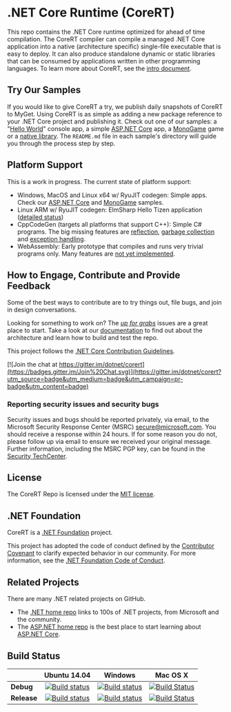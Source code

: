 # .NET Core Runtime (CoreRT)
This repo contains the .NET Core runtime optimized for ahead of time compilation. The CoreRT compiler can compile a managed .NET Core application into a native (architecture specific) single-file executable that is easy to deploy. It can also produce standalone dynamic or static libraries that can be consumed by applications written in other programming languages. To learn more about CoreRT, see the [intro document](Documentation/intro-to-corert.md).

## Try Our Samples

If you would like to give CoreRT a try, we publish daily snapshots of CoreRT to MyGet. Using CoreRT is as simple as adding a new package reference to your .NET Core project and publishing it. Check out one of our samples: a "[Hello World](samples/HelloWorld)" console app, a simple [ASP.NET Core](samples/WebApi/) app, a [MonoGame](samples/MonoGame/) game or a [native library](samples/NativeLibrary). The `README.md` file in each sample's directory will guide you through the process step by step.

## Platform Support

This is a work in progress. The current state of platform support:
- Windows, MacOS and Linux x64 w/ RyuJIT codegen: Simple apps. Check our [ASP.NET Core](samples/WebApi/) and [MonoGame](samples/MonoGame/) samples.
- Linux ARM w/ RyuJIT codegen: ElmSharp Hello Tizen application ([detailed status](https://github.com/dotnet/corert/issues/4856))
- CppCodeGen (targets all platforms that support C++): Simple C# programs. The big missing features are [reflection](https://github.com/dotnet/corert/issues/2035), [garbage collection](https://github.com/dotnet/corert/issues/2033) and [exception handling](https://github.com/dotnet/corert/issues/910).
- WebAssembly: Early prototype that compiles and runs very trivial programs only. Many features are [not yet implemented](https://github.com/dotnet/corert/issues?q=is%3Aissue+is%3Aopen+label%3Aarch-wasm).

## How to Engage, Contribute and Provide Feedback
Some of the best ways to contribute are to try things out, file bugs, and join in design conversations.

Looking for something to work on? The [_up for grabs_](https://github.com/dotnet/corert/labels/up-for-grabs) issues are a great place to start. Take a look at our [documentation](Documentation) to find out about the architecture and learn how to build and test the repo.

This project follows the [.NET Core Contribution Guidelines](https://github.com/dotnet/coreclr/blob/master/Documentation/project-docs/contributing.md).

[![Join the chat at https://gitter.im/dotnet/corert](https://badges.gitter.im/Join%20Chat.svg)](https://gitter.im/dotnet/corert?utm_source=badge&utm_medium=badge&utm_campaign=pr-badge&utm_content=badge)

### Reporting security issues and security bugs

Security issues and bugs should be reported privately, via email, to the
Microsoft Security Response Center (MSRC) <secure@microsoft.com>. You should
receive a response within 24 hours. If for some reason you do not, please follow
up via email to ensure we received your original message. Further information,
including the MSRC PGP key, can be found in the
[Security TechCenter](https://technet.microsoft.com/en-us/security/ff852094.aspx).

## License
The CoreRT Repo is licensed under the [MIT license](https://github.com/dotnet/corert/blob/master/LICENSE.TXT).

## .NET Foundation
CoreRT is a [.NET Foundation](http://www.dotnetfoundation.org/projects) project.

This project has adopted the code of conduct defined by the [Contributor Covenant](http://contributor-covenant.org/) to clarify expected behavior in our community. For more information, see the [.NET Foundation Code of Conduct](http://www.dotnetfoundation.org/code-of-conduct).

## Related Projects
There are many .NET related projects on GitHub.
- The [.NET home repo](https://github.com/Microsoft/dotnet) links to 100s of .NET projects, from Microsoft and the community.
- The [ASP.NET home repo](https://github.com/aspnet/home) is the best place to start learning about [ASP.NET Core](http://www.asp.net).

## Build Status

|         |Ubuntu 14.04 |Windows |Mac OS X |
|---------|:------:|:------:|:------:|
|**Debug**|[![Build status](https://ci.dot.net/job/dotnet_corert/job/master/job/debug_ubuntu/badge/icon)](https://ci.dot.net/job/dotnet_corert/job/master/job/debug_ubuntu/)|[![Build status](https://ci.dot.net/job/dotnet_corert/job/master/job/debug_windows_nt/badge/icon)](https://ci.dot.net/job/dotnet_corert/job/master/job/debug_windows_nt/)|[![Build Status](https://ci.dot.net/job/dotnet_corert/job/master/job/debug_osx10.12/badge/icon)](https://ci.dot.net/job/dotnet_corert/job/master/job/debug_osx10.12/)|
|**Release**|[![Build status](https://ci.dot.net/job/dotnet_corert/job/master/job/release_ubuntu/badge/icon)](https://ci.dot.net/job/dotnet_corert/job/master/job/release_ubuntu/)|[![Build status](https://ci.dot.net/job/dotnet_corert/job/master/job/release_windows_nt/badge/icon)](https://ci.dot.net/job/dotnet_corert/job/master/job/release_windows_nt/)|[![Build Status](https://ci.dot.net/job/dotnet_corert/job/master/job/release_osx10.12/badge/icon)](https://ci.dot.net/job/dotnet_corert/job/master/job/release_osx10.12/)|
